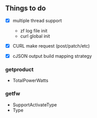 Things to do
------------

- [x] multiple thread support
    - zf log file init
    - curl global init
- [x] CURL make request (post/patch/etc)
- [x] cJSON output build mapping strategy


### getproduct
- TotalPowerWatts

### getfw
- SupportActivateType 
- Type
